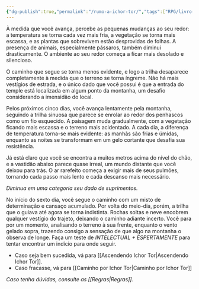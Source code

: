 ```yaml
---
{"dg-publish":true,"permalink":"/rumo-a-ichor-tor/","tags":["RPG/livro-jogo/Aasthar/story-points"],"created":"2024-12-18T12:08:36.080-05:00","updated":"2025-01-08T16:14:25.610-05:00"}
---
```



À medida que você avança, percebe as pequenas mudanças ao seu redor: a temperatura se torna cada vez mais fria, a vegetação se torna mais escassa, e as plantas que sobrevivem estão desprovidas de folhas. A presença de animais, especialmente pássaros, também diminui drasticamente. O ambiente ao seu redor começa a ficar mais desolado e silencioso.

O caminho que segue se torna menos evidente, e logo a trilha desaparece completamente à medida que o terreno se torna íngreme. Não há mais vestígios de estrada, e o único dado que você possui é que a entrada do temple está localizada em algum ponto da montanha, um desafio considerando a imensidão do local.

Pelos próximos cinco dias, você avança lentamente pela montanha, seguindo a trilha sinuosa que parece se enrolar ao redor dos penhascos como um fio esquecido. A paisagem muda gradualmente, com a vegetação ficando mais escassa e o terreno mais acidentado. A cada dia, a diferença de temperatura torna-se mais evidente: as manhãs são frias e úmidas, enquanto as noites se transformam em um gelo cortante que desafia sua resistência.

Já está claro que você se encontra a muitos metros acima do nível do chão, e a vastidão abaixo parece quase irreal, um mundo distante que você deixou para trás. O ar rarefeito começa a exigir mais de seus pulmões, tornando cada passo mais lento e cada descanso mais necessário.

*Diminua em uma categoria seu dado de suprimentos.*

No início do sexto dia, você segue o caminho com um misto de determinação e cansaço acumulado. Por volta do meio-dia, porém, a trilha que o guiava até agora se torna indistinta. Rochas soltas e neve encobrem qualquer vestígio do trajeto, deixando o caminho adiante incerto. Você para por um momento, analisando o terreno à sua frente, enquanto o vento gelado sopra, trazendo consigo a sensação de que algo na montanha o observa de longe. Faça um teste de *INTELECTUAL + ESPERTAMENTE* para tentar encontrar um indício para onde seguir.

- Caso seja bem sucedida, vá para [[Ascendendo Ichor Tor\|Ascendendo Ichor Tor]].
- Caso fracasse, vá para [[Caminho por Ichor Tor\|Caminho por Ichor Tor]]

*Caso tenha dúvidas, consulte as [[Regras\|Regras]].*
